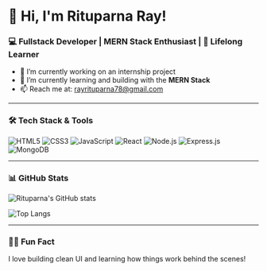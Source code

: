 # 👋 Hi, I'm Rituparna Ray!

### 💻 Fullstack Developer | MERN Stack Enthusiast | 🚀 Lifelong Learner

- 🔭 I’m currently working on an internship project
- 🌱 I’m currently learning and building with the **MERN Stack**
- 📫 Reach me at: [rayrituparna78@gmail.com](mailto:rayrituparna78@gmail.com)

---

### 🛠️ Tech Stack & Tools

![HTML5](https://img.shields.io/badge/HTML5-E34F26?style=for-the-badge&logo=html5&logoColor=white)
![CSS3](https://img.shields.io/badge/CSS3-1572B6?style=for-the-badge&logo=css3&logoColor=white)
![JavaScript](https://img.shields.io/badge/JavaScript-F7DF1E?style=for-the-badge&logo=javascript&logoColor=black)
![React](https://img.shields.io/badge/React-20232A?style=for-the-badge&logo=react&logoColor=61DAFB)
![Node.js](https://img.shields.io/badge/Node.js-339933?style=for-the-badge&logo=node-dot-js&logoColor=white)
![Express.js](https://img.shields.io/badge/Express.js-000000?style=for-the-badge&logo=express&logoColor=white)
![MongoDB](https://img.shields.io/badge/MongoDB-4EA94B?style=for-the-badge&logo=mongodb&logoColor=white)

---

### 📊 GitHub Stats

![Rituparna's GitHub stats](https://github-readme-stats.vercel.app/api?username=Rituparna3-bit&show_icons=true&theme=radical)

![Top Langs](https://github-readme-stats.vercel.app/api/top-langs/?username=Rituparna3-bit&layout=compact&theme=radical)

---

### 🙋‍♀️ Fun Fact
I love building clean UI and learning how things work behind the scenes!

